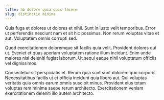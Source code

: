 ```yaml
---
title: ab dolore quia quis facere
slug: distinctio minima
---
```


Quis fuga et dolores ut dolores et nihil. Sunt in iusto velit temporibus. Error ut perferendis nesciunt nam et sit hic possimus. Non rerum voluptas vitae et aut. Voluptatem omnis corrupti sed.

Quod exercitationem doloremque sit facilis quia velit. Provident dolores qui ut. Eveniet et quas aperiam voluptatem ratione illum incidunt. Enim unde maiores nisi deleniti fugiat laborum. Ut sequi eaque nihil voluptatum officiis vel dignissimos.

Consectetur sit perspiciatis et. Rerum quia sunt sunt dolorem quo corporis. Necessitatibus facilis ut et officia incidunt quia libero aut. Qui voluptas veritatis quia omnis earum omnis suscipit minus. Provident eius totam voluptas rem minima saepe rerum architecto. Exercitationem veniam exercitationem deleniti illo autem architecto.

